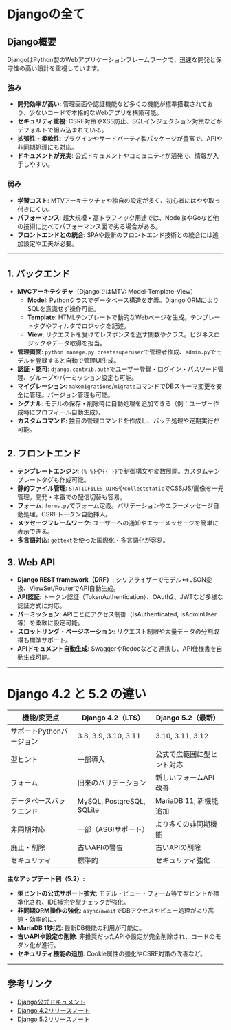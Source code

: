 # Djangoの全て

## Django概要

DjangoはPython製のWebアプリケーションフレームワークで、迅速な開発と保守性の高い設計を重視しています。

### 強み
- **開発効率が高い**: 管理画面や認証機能など多くの機能が標準搭載されており、少ないコードで本格的なWebアプリを構築可能。
- **セキュリティ重視**: CSRF対策やXSS防止、SQLインジェクション対策などがデフォルトで組み込まれている。
- **拡張性・柔軟性**: プラグインやサードパーティ製パッケージが豊富で、APIや非同期処理にも対応。
- **ドキュメントが充実**: 公式ドキュメントやコミュニティが活発で、情報が入手しやすい。

### 弱み
- **学習コスト**: MTVアーキテクチャや独自の設定が多く、初心者にはやや取っ付きにくい。
- **パフォーマンス**: 超大規模・高トラフィック用途では、Node.jsやGoなど他の技術に比べてパフォーマンス面で劣る場合がある。
- **フロントエンドとの統合**: SPAや最新のフロントエンド技術との統合には追加設定や工夫が必要。

---

## 1. バックエンド

- **MVCアーキテクチャ**（DjangoではMTV: Model-Template-View）
    - **Model**: Pythonクラスでデータベース構造を定義。Django ORMによりSQLを意識せず操作可能。
    - **Template**: HTMLテンプレートで動的なWebページを生成。テンプレートタグやフィルタでロジックを記述。
    - **View**: リクエストを受けてレスポンスを返す関数やクラス。ビジネスロジックやデータ取得を担当。
- **管理画面**: `python manage.py createsuperuser`で管理者作成、`admin.py`でモデルを登録すると自動で管理UI生成。
- **認証・認可**: `django.contrib.auth`でユーザー登録・ログイン・パスワード管理、グループやパーミッション設定も可能。
- **マイグレーション**: `makemigrations`/`migrate`コマンドでDBスキーマ変更を安全に管理。バージョン管理も可能。
- **シグナル**: モデルの保存・削除時に自動処理を追加できる（例：ユーザー作成時にプロフィール自動生成）。
- **カスタムコマンド**: 独自の管理コマンドを作成し、バッチ処理や定期実行が可能。

## 2. フロントエンド

- **テンプレートエンジン**: `{% %}`や`{{ }}`で制御構文や変数展開。カスタムテンプレートタグも作成可能。
- **静的ファイル管理**: `STATICFILES_DIRS`や`collectstatic`でCSS/JS/画像を一元管理。開発・本番での配信切替も容易。
- **フォーム**: `forms.py`でフォーム定義。バリデーションやエラーメッセージ自動処理。CSRFトークン自動挿入。
- **メッセージフレームワーク**: ユーザーへの通知やエラーメッセージを簡単に表示できる。
- **多言語対応**: `gettext`を使った国際化・多言語化が容易。

## 3. Web API

- **Django REST framework（DRF）**: シリアライザーでモデル⇔JSON変換、ViewSet/RouterでAPI自動生成。
- **API認証**: トークン認証（TokenAuthentication）、OAuth2、JWTなど多様な認証方式に対応。
- **パーミッション**: APIごとにアクセス制御（IsAuthenticated, IsAdminUser等）を柔軟に設定可能。
- **スロットリング・ページネーション**: リクエスト制限や大量データの分割取得も標準サポート。
- **APIドキュメント自動生成**: SwaggerやRedocなどと連携し、API仕様書を自動生成可能。

---

# Django 4.2 と 5.2 の違い

| 機能/変更点                | Django 4.2（LTS）         | Django 5.2（最新）         |
|---------------------------|--------------------------|---------------------------|
| サポートPythonバージョン   | 3.8, 3.9, 3.10, 3.11     | 3.10, 3.11, 3.12          |
| 型ヒント                   | 一部導入                 | 公式で広範囲に型ヒント対応 |
| フォーム                   | 旧来のバリデーション      | 新しいフォームAPI改善     |
| データベースバックエンド   | MySQL, PostgreSQL, SQLite| MariaDB 11, 新機能追加    |
| 非同期対応                 | 一部（ASGIサポート）      | より多くの非同期機能      |
| 廃止・削除                 | 古いAPIの警告            | 古いAPIの削除             |
| セキュリティ               | 標準的                   | セキュリティ強化          |

**主なアップデート例（5.2）:**
- **型ヒントの公式サポート拡大**: モデル・ビュー・フォーム等で型ヒントが標準化され、IDE補完や型チェックが強化。
- **非同期ORM操作の強化**: `async`/`await`でDBアクセスやビュー処理がより高速・効率的に。
- **MariaDB 11対応**: 最新DB機能の利用が可能に。
- **古いAPIや設定の削除**: 非推奨だったAPIや設定が完全削除され、コードのモダン化が進行。
- **セキュリティ機能の追加**: Cookie属性の強化やCSRF対策の改善など。

---

## 参考リンク

- [Django公式ドキュメント](https://docs.djangoproject.com/)
- [Django 4.2リリースノート](https://docs.djangoproject.com/en/4.2/releases/4.2/)
- [Django 5.2リリースノート](https://docs.djangoproject.com/en/5.2/releases/5.2/)